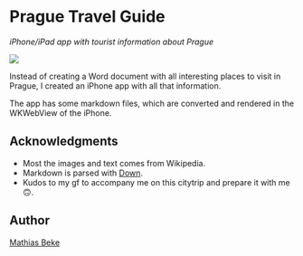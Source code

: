 Prague Travel Guide
===================

*iPhone/iPad app with tourist information about Prague*

![](https://denbeke.be/blog/wp-content/uploads/2017/02/Prague-Travel-Guide-iPhone-app-e1486912766555.png)

Instead of creating a Word document with all interesting places to visit in Prague, I created an iPhone app with all that information.

The app has some markdown files, which are converted and rendered in the WKWebView of the iPhone.

## Acknowledgments

* Most the images and text comes from Wikipedia.
* Markdown is parsed with [Down](https://github.com/iwasrobbed/Down).
* Kudos to my gf to accompany me on this citytrip and prepare it with me 🙃.

## Author

[Mathias Beke](https://denbeke.be/)